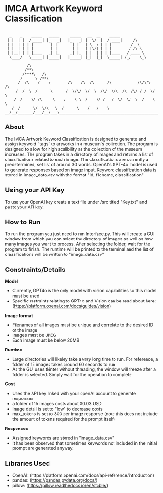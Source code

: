 # IMCA Artwork Keyword Classification
```text
 
  _    _    _____   _____     _____   __  __    _____            
 | |  | |  / ____| |_   _|   |_   _| |  \/  |  / ____|     /\    
 | |  | | | |        | |       | |   | \  / | | |         /  \   
 | |  | | | |        | |       | |   | |\/| | | |        / /\ \  
 | |__| | | |____   _| |_     _| |_  | |  | | | |____   / ____ \ 
  \____/   \_____| |_____|   |_____| |_|  |_|  \_____| /_/    \_\
                                                                 
          /\
         /**\
        /****\   /\
       /      \ /**\
      /  /\    /    \        /\    /\  /\      /\            /\/\/\  /\
     /  /  \  /      \      /  \/\/  \/  \  /\/  \/\  /\  /\/ / /  \/  \
    /  /    \/ /\     \    /    \ \  /    \/ /   /  \/  \/  \  /    \   \
   /  /      \/  \/\   \  /      \    /   /    \
__/__/_______/___/__\___\__________________________________________________                                                   
```                                                  
                                                     
## **About**
The IMCA Artwork Keyword Classification is designed to generate and assign keyword "tags" to artworks in a museum's collection. The program is designed to allow for high scalibility as the collection of the museum increases.
The program takes in a directory of images and returns a list of classifications related to each image. The classifications are currently a predetermined, set list of around 30 words.
OpenAI's GPT-4o model is used to generate responses based on image input. 
Keyword classification data is stored in image_data.csv with the format "id, filename, classification"

## **Using your API Key**
To use your OpenAI key create a text file under /src titled "Key.txt" and paste your API key.

## **How to Run**
To run the program you just need to run Interface.py. This will create a GUI window from which you can select the directory of images as well as how many images you want to process. After selecting the folder, wait for the program to finish. The runtime will be printed to the terminal and the list of classifications will be written to "image_data.csv"

## **Constraints/Details**
**Model**
- Currently, GPT4o is the only model with vision capabilities so this model must be used
- Specific restraints relating to GPT4o and Vision can be read about here: (https://platform.openai.com/docs/guides/vision)

**Image format**
- Filenames of all images must be unique and correlate to the desired ID of the image
- Images must be JPEG
- Each image must be below 20MB

**Runtime**
- Large directories will likeley take a _very_ long time to run. For reference, a folder of 15 images takes around 60 seconds to run
- As the GUI uses tkinter without threading, the window will freeze after a folder is selected. Simply wait for the operation to complete

**Cost**
- Uses the API key linked with your openAI account to generate responses
- a folder of 15 images costs about $0.03 USD
- Image detail is set to "low" to decrease costs
- max_tokens is set to 300 per image response (note this does not include the amount of tokens required for the prompt itself)

**Responses**
- Assigned keywords are stored in "image_data.csv"
- It has been observed that sometimes keywords not included in the initial prompt are generated anyway.  



## **Libraries Used**
- OpenAI: (https://platform.openai.com/docs/api-reference/introduction)
- pandas: (https://pandas.pydata.org/docs/)
- pillow: (https://pillow.readthedocs.io/en/stable/)
